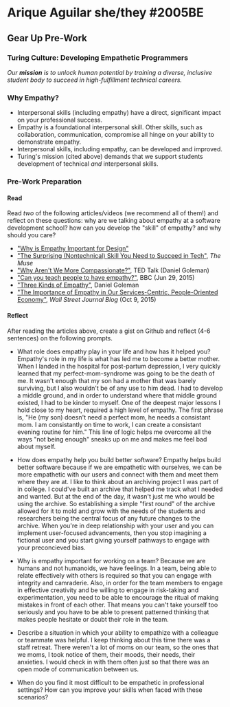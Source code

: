 # Arique Aguilar she/they #2005BE
## Gear Up Pre-Work
### Turing Culture: Developing Empathetic Programmers

_Our **mission** is to unlock human potential by training a diverse, inclusive student body to succeed in high-fulfillment technical careers._

### Why Empathy?
* Interpersonal skills (including empathy) have a direct, significant impact on your professional success.
* Empathy is a foundational interpersonal skill. Other skills, such as collaboration, communication, compromise all hinge on your ability to demonstrate empathy.
* Interpersonal skills, including empathy, can be developed and improved.
* Turing's mission (cited above) demands that we support students development of technical _and_ interpersonal skills. 

### Pre-Work Preparation
#### Read
Read _two_ of the following articles/videos (we recommend all of them!) and reflect on these questions: why are we talking about empathy at a software development school? how can you develop the "skill" of empathy? and why should you care?

* ["Why is Empathy Important for Design"](http://www.bresslergroup.com/blog/why-empathic-design/)
* ["The Surprising (Nontechnical) Skill You Need to Succeed in Tech"](https://www.themuse.com/advice/the-surprising-and-nontechnical-skill-you-need-to-succeed-in-tech), _The Muse_
* ["Why Aren't We More Compassionate?"](http://www.ted.com/talks/daniel_goleman_on_compassion#t-39146), TED Talk (Daniel Goleman)
* ["Can you teach people to have empathy?"](http://www.bbc.com/news/magazine-33287727), BBC (Jun 29, 2015)
* ["Three Kinds of Empathy"](http://www.danielgoleman.info/three-kinds-of-empathy-cognitive-emotional-compassionate/), Daniel Goleman
* ["The Importance of Empathy in Our Services-Centric, People-Oriented Economy"](http://blogs.wsj.com/cio/2015/10/09/the-importance-of-empathy-in-our-services-centric-people-oriented-economy/), _Wall Street Journal Blog_ (Oct 9, 2015)

#### Reflect
After reading the articles above, create a gist on Github and reflect (4-6 sentences) on the following prompts.
* What role does empathy play in your life and how has it helped you?
Empathy's role in my life is what has led me to become a better mother.  When I landed in the hospital for post-partum depression, I very quickly learned that my perfect-mom-syndrome was going to be the death of me.  It wasn't enough that my son had a mother that was barely surviving, but I also wouldn't be of any use to him dead.  I had to develop a middle ground, and in order to understand where that middle ground existed, I had to be kinder to myself.  One of the deepest major lessons I hold close to my heart, required a high level of empathy.  The first phrase is, "He (my son) doesn't need a perfect mom, he needs a consistant mom.  I am consistantly on time to work, I can create a consistant evening routine for him."  This line of logic helps me overcome all the ways "not being enough" sneaks up on me and makes me feel bad about myself.  

* How does empathy help you build better software?
Empathy helps build better software because if we are empathetic with ourselves, we can be more empathetic with our users and connect with them and meet them where they are at.  I like to think about an archiving project I was part of in college.  I could've built an archive that helped me track what I needed and wanted.  But at the end of the day, it wasn't just me who would be using the archive.  So establishing a simple "first round" of the archive allowed for it to mold and grow with the needs of the students and researchers being the central focus of any future changes to the archive.  When you're in deep relationship with your user and you can implement user-focused advancements, then you stop imagining a fictional user and you start giving yourself pathways to engage with your preconcieved bias.


* Why is empathy important for working on a team?
Because we are humans and not humanoids, we have feelings.  In a team, being able to relate effectively with others is required so that you can engage with integrity and camraderie.  Also, in order for the team members to engage in effective creativity and be willing to engage in risk-taking and experimentation, you need to be able to encourage the ritual of making mistakes in front of each other.  That means you can't take yourself too seriously and you have to be able to present patterned thinking that makes people hesitate or doubt their role in the team. 

* Describe a situation in which your ability to empathize with a colleague or teammate was helpful.
I keep thinking about this time there was a staff retreat.  There weren't a lot of moms on our team, so the ones that we moms, I took notice of them, their moods, their needs, their anxieties.  I would check in with them often just so that there was an open mode of communication between us.



* When do you find it most difficult to be empathetic in professional settings? How can you improve your skills when faced with these scenarios?


